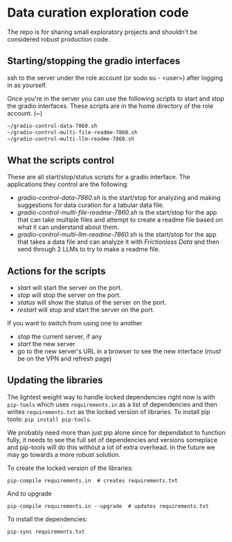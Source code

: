 # Data curation exploration code

The repo is for sharing small exploratory projects and shouldn't be considered robust
production code.

## Starting/stopping the gradio interfaces

ssh to the server under the role account (or sudo su - \<user\>) after logging in as yourself.

Once you're in the server you can use the following scripts to start and stop the gradio interfaces.
These scripts are in the home directory of the role account. (~)

```bash
~/gradio-control-data-7860.sh
~/gradio-control-multi-file-readme-7860.sh
~/gradio-control-multi-llm-readme-7860.sh
```

## What the scripts control

These are all start/stop/status scripts for a gradio interface. The applications they control are the following:

- *gradio-control-data-7860.sh* is the start/stop for analyzing and making suggestions for data curation for a tabular data file.
- *gradio-control-multi-file-readme-7860.sh* is the start/stop for the app that can take multiple files and attempt to create a readme file based on what it can understand about them.
- *gradio-control-multi-llm-readme-7860.sh* is the start/stop for the app that takes a data file and can analyze it with *Frictionless Data* and then send through 2 LLMs to try to make a readme file.

## Actions for the scripts

- *start* will start the server on the port.
- *stop* will stop the server on the port.
- *status* will show the status of the server on the port.
- *restart* will stop and start the server on the port.

If you want to switch from using one to another

- *stop* the current server, if any
- *start* the new server
- go to the new server's URL in a browser to see the new interface (must be on the VPN and refresh page)

## Updating the libraries

The lightest weight way to handle locked dependencies right now is with `pip-tools`
which uses `requirements.in` as a list of dependencies and then writes `requirements.txt` 
as the locked version of libraries.  To install pip tools: `pip install pip-tools`.

We probably need more than just pip alone since for dependabot to function fully, it
needs to see the full set of dependencies and versions someplace and pip-tools will
do this without a lot of extra overhead.  In the future we may go towards a more
robust solution.

To create the locked version of the libraries:

```
pip-compile requirements.in  # creates requirements.txt
```

And to upgrade

```
pip-compile requirements.in --upgrade  # updates requirements.txt
```

To install the dependencies:

```
pip-sync requirements.txt
```

